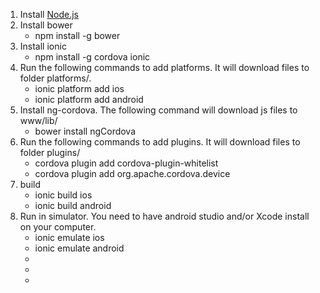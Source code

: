 1. Install [Node.js](https://nodejs.org/en/)
1. Install bower
    * npm install -g bower
1. Install ionic
    * npm install -g cordova ionic
1. Run the following commands to add platforms. It will download files to folder platforms/.
    * ionic platform add ios
    * ionic platform add android
1. Install ng-cordova. The following command will download js files to www/lib/
    * bower install ngCordova
1. Run the following commands to add plugins. It will download files to folder plugins/
    * cordova plugin add cordova-plugin-whitelist
    * cordova plugin add org.apache.cordova.device
1. build
    * ionic build ios
    * ionic build android
1. Run in simulator. You need to have android studio and/or Xcode install on your computer.
    * ionic emulate ios
    * ionic emulate android
    * 
    * 
    * 
